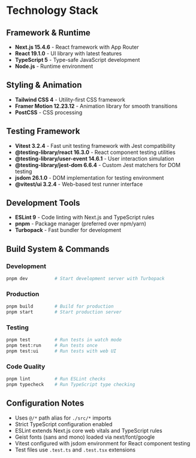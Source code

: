 # Technology Stack

## Framework & Runtime

- **Next.js 15.4.6** - React framework with App Router
- **React 19.1.0** - UI library with latest features
- **TypeScript 5** - Type-safe JavaScript development
- **Node.js** - Runtime environment

## Styling & Animation

- **Tailwind CSS 4** - Utility-first CSS framework
- **Framer Motion 12.23.12** - Animation library for smooth transitions
- **PostCSS** - CSS processing

## Testing Framework

- **Vitest 3.2.4** - Fast unit testing framework with Jest compatibility
- **@testing-library/react 16.3.0** - React component testing utilities
- **@testing-library/user-event 14.6.1** - User interaction simulation
- **@testing-library/jest-dom 6.6.4** - Custom Jest matchers for DOM testing
- **jsdom 26.1.0** - DOM implementation for testing environment
- **@vitest/ui 3.2.4** - Web-based test runner interface

## Development Tools

- **ESLint 9** - Code linting with Next.js and TypeScript rules
- **pnpm** - Package manager (preferred over npm/yarn)
- **Turbopack** - Fast bundler for development

## Build System & Commands

### Development

```bash
pnpm dev          # Start development server with Turbopack
```

### Production

```bash
pnpm build        # Build for production
pnpm start        # Start production server
```

### Testing

```bash
pnpm test         # Run tests in watch mode
pnpm test:run     # Run tests once
pnpm test:ui      # Run tests with web UI
```

### Code Quality

```bash
pnpm lint         # Run ESLint checks
pnpm typecheck    # Run TypeScript type checking
```

## Configuration Notes

- Uses `@/*` path alias for `./src/*` imports
- Strict TypeScript configuration enabled
- ESLint extends Next.js core web vitals and TypeScript rules
- Geist fonts (sans and mono) loaded via next/font/google
- Vitest configured with jsdom environment for React component testing
- Test files use `.test.ts` and `.test.tsx` extensions
